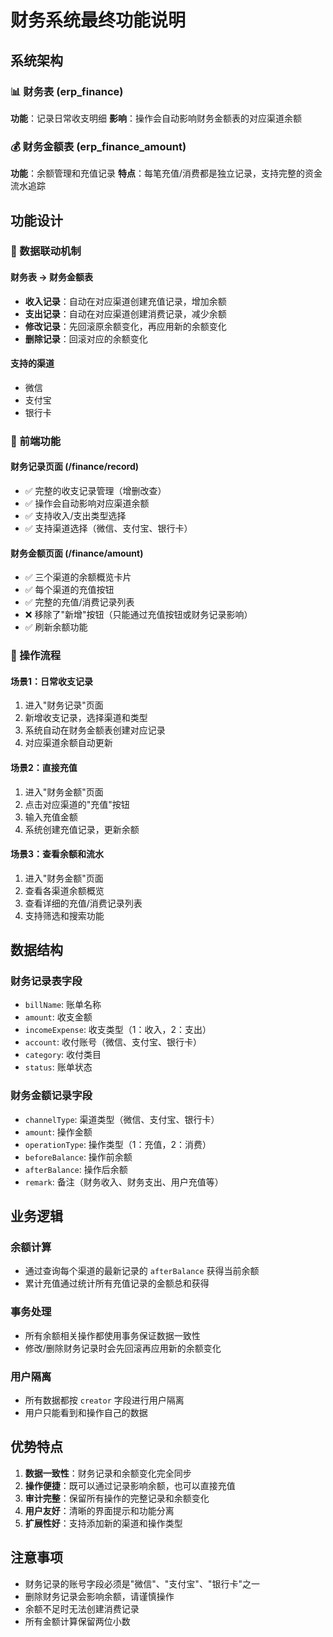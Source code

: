 # 财务系统最终功能说明

## 系统架构

### 📊 财务表 (erp_finance)
**功能**：记录日常收支明细
**影响**：操作会自动影响财务金额表的对应渠道余额

### 💰 财务金额表 (erp_finance_amount)  
**功能**：余额管理和充值记录
**特点**：每笔充值/消费都是独立记录，支持完整的资金流水追踪

## 功能设计

### 🔄 数据联动机制

#### 财务表 → 财务金额表
- **收入记录**：自动在对应渠道创建充值记录，增加余额
- **支出记录**：自动在对应渠道创建消费记录，减少余额
- **修改记录**：先回滚原余额变化，再应用新的余额变化
- **删除记录**：回滚对应的余额变化

#### 支持的渠道
- 微信
- 支付宝  
- 银行卡

### 📱 前端功能

#### 财务记录页面 (/finance/record)
- ✅ 完整的收支记录管理（增删改查）
- ✅ 操作会自动影响对应渠道余额
- ✅ 支持收入/支出类型选择
- ✅ 支持渠道选择（微信、支付宝、银行卡）

#### 财务金额页面 (/finance/amount)
- ✅ 三个渠道的余额概览卡片
- ✅ 每个渠道的充值按钮
- ✅ 完整的充值/消费记录列表
- ❌ 移除了"新增"按钮（只能通过充值按钮或财务记录影响）
- ✅ 刷新余额功能

### 🔧 操作流程

#### 场景1：日常收支记录
1. 进入"财务记录"页面
2. 新增收支记录，选择渠道和类型
3. 系统自动在财务金额表创建对应记录
4. 对应渠道余额自动更新

#### 场景2：直接充值
1. 进入"财务金额"页面
2. 点击对应渠道的"充值"按钮
3. 输入充值金额
4. 系统创建充值记录，更新余额

#### 场景3：查看余额和流水
1. 进入"财务金额"页面
2. 查看各渠道余额概览
3. 查看详细的充值/消费记录列表
4. 支持筛选和搜索功能

## 数据结构

### 财务记录表字段
- `billName`: 账单名称
- `amount`: 收支金额
- `incomeExpense`: 收支类型（1：收入，2：支出）
- `account`: 收付账号（微信、支付宝、银行卡）
- `category`: 收付类目
- `status`: 账单状态

### 财务金额记录字段
- `channelType`: 渠道类型（微信、支付宝、银行卡）
- `amount`: 操作金额
- `operationType`: 操作类型（1：充值，2：消费）
- `beforeBalance`: 操作前余额
- `afterBalance`: 操作后余额
- `remark`: 备注（财务收入、财务支出、用户充值等）

## 业务逻辑

### 余额计算
- 通过查询每个渠道的最新记录的 `afterBalance` 获得当前余额
- 累计充值通过统计所有充值记录的金额总和获得

### 事务处理
- 所有余额相关操作都使用事务保证数据一致性
- 修改/删除财务记录时会先回滚再应用新的余额变化

### 用户隔离
- 所有数据都按 `creator` 字段进行用户隔离
- 用户只能看到和操作自己的数据

## 优势特点

1. **数据一致性**：财务记录和余额变化完全同步
2. **操作便捷**：既可以通过记录影响余额，也可以直接充值
3. **审计完整**：保留所有操作的完整记录和余额变化
4. **用户友好**：清晰的界面提示和功能分离
5. **扩展性好**：支持添加新的渠道和操作类型

## 注意事项

- 财务记录的账号字段必须是"微信"、"支付宝"、"银行卡"之一
- 删除财务记录会影响余额，请谨慎操作
- 余额不足时无法创建消费记录
- 所有金额计算保留两位小数 
